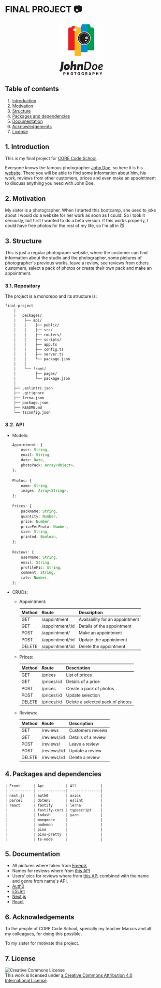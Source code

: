 # FINAL PROJECT 📷

<p align="center">
	<img src="packages/api/public/1794.jpg" alt="logo" width="150"/>
</p>

##  <a name='Tableofcontents'></a>Table of contents

<!-- vscode-markdown-toc -->
 1. [ Introduction](#Introduction)
 2. [ Motivation](#Motivation)
 3. [ Structure](#Structure)
 4. [ Packages and dependencies](#Packagesanddependencies)
 5. [ Documentation](#Documentation)
 6. [ Acknowledgements](#Acknowledgements)
 7. [ License](#License)

<!-- vscode-markdown-toc-config
	numbering=true
	autoSave=true
	/vscode-markdown-toc-config -->
<!-- /vscode-markdown-toc -->

##  1. <a name='Introduction'></a> Introduction

This is my final project for [CORE Code School](https://www.corecode.school/).

Everyone knows the famous photographer [John Doe](https://en.wikipedia.org/wiki/John_Doe), so here it is his [website](). There you will be able to find some information about him, his work, reviews from other customers, prices and even make an appointment to discuss anything you need with John Doe.

##  2. <a name='Motivation'></a> Motivation

My sister is a photographer. When I started this bootcamp, she used to joke about I would do a website for her work as soon as I could. So I took it seriously, but first I wanted to do a beta version. If this works properly, I could have free photos for the rest of my life, so I'm all in 😼

##  3. <a name='Structure'></a> Structure

This is just a regular photograper website, where the customer can find information about the studio and the photographer, some pictures of photographer's previous works, leave a review, see reviews from others customers, select a pack of photos or create their own pack and make an appointment.

### 3.1. Repository

The project is a monorepo and its structure is:

```
final-project
    │
    |   packages/
    |    ├── api/
    │    |    ├── public/
    │    |    ├── src/
    │    |    ├── routers/
    │    |    ├── scripts/
    │    |    ├── app.ts
    │    |    ├── config.ts
    │    |    ├── server.ts
    │    |    └── package.json
    |    |
    |    └── front/
    |         ├── pages/
    |         └── package.json
    │
    ├── .eslintrc.json
    ├── .gitignore
    ├── lerna.json
    ├── package.json
    ├── README.md
    └── tsconfig.json
```

### 3.2. API

* Models:

    ```ts
    Appointment: {
        user: String,
        email: String,
        date: Date,
        photoPack: Array<Object>,
    };

    Photos: {
        name: String,
        images: Array<String>,
    };

    Prices: {
        packName: String,
        quantity: Number,
        price: Number,
        pricePerPhoto: Number,
        size: String,
        printed: Boolean,
    };

    Reviews: {
        userName: String,
        email: String,
        profilePic: String,
        comment: String,
        rate: Number,
    };
    ```


* CRUDs:
    - Appointment:

        | Method | Route            | Description                     |
        |--------|------------------|---------------------------------|
        | GET    | /appointment     | Availability for an appointment |
        | GET    | /appointment/:id | Details of the appointment      |
        | POST   | /appointment/    | Make an appointment             |
        | POST   | /appointment/:id | Update the appointment          |
        | DELETE | /appointment/:id | Delete the appointment          |

    - Prices:

        | Method | Route       | Description                      |
        |--------|-------------|----------------------------------|
        | GET    | /prices     | List of prices                   |
        | GET    | /prices/:id | Details of a price               |
        | POST   | /prices     | Create a pack of photos          |
        | POST   | /prices/:id | Update selection                 |
        | DELETE | /prices/:id | Delete a selected pack of photos |

    - Reviews:

        | Method | Route        | Description         |
        |--------|--------------|---------------------|
        | GET    | /reviews     | Customers reviews   |
        | GET    | /reviews/:id | Details of a review |
        | POST   | /reviews/    | Leave a review      |
        | POST   | /reviews/:id | Update a review     |
        | DELETE | /reviews/:id | Delete a review     |

##  4. <a name='Packagesanddependencies'></a> Packages and dependencies

    | Front      | Api          | All           |
    | ---------- | -------------| --------------|
    | next.js    | auth0        | axios         |
    | parcel     | dotenv       | eslint        |
    | react      | fastify      | lerna         |
    |            | fastify-cors | typescript    |
    |            | lodash       | yarn          |
    |            | mongoose     |               |
    |            | nodemon      |               |
    |            | pino         |               |
    |            | pino-pretty  |               |
    |            | ts-node      |               |

##  5. <a name='Documentation'></a> Documentation

- All pictures where taken from [Freepik](https://www.freepik.es/)
- Names for reviews where from [this API](https://random-names-api.herokuapp.com/random)
- Users' pics for reviews where from [this API](https://joeschmoe.io/api/v1/male/Johndoe) combined with the name and genre from name's API.
- [Auth0](https://auth0.com/)
- [ESLint](https://eslint.org/docs/user-guide/getting-started)
- [Next.js](https://nextjs.org/)
- [React](https://es.reactjs.org/)

##  6. <a name='Acknowledgements'></a> Acknowledgements

To the people of CORE Code School, specially my teacher Marcos and all my colleagues, for doing this possible.

To my sister for motivate this project.

##  7. <a name='License'></a> License

![Creative Commons License](https://i.creativecommons.org/l/by/4.0/88x31.png)  
This work is licensed under [a Creative Commons Attribution 4.0 International License](http://creativecommons.org/licenses/by/4.0/).
